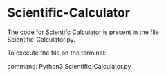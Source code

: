 # Scientific-Calculator

The code for Scientifc Calculator is present in the file Scientific_Calculator.py.

To execute the file on the terminal:

command:  Python3 Scientific_Calculator.py

